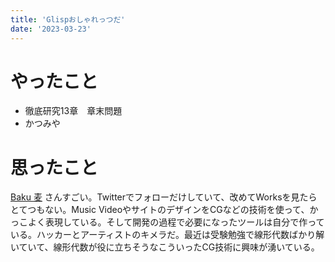 ```yaml
---
title: 'Glispおしゃれっつだ'
date: '2023-03-23'
---
```


# やったこと

- 徹底研究13章　章末問題
- かつみや

# 思ったこと


[Baku 麦](https://baku89.com/) さんすごい。Twitterでフォローだけしていて、改めてWorksを見たらとてつもない。Music VideoやサイトのデザインをCGなどの技術を使って、かっこよく表現している。そして開発の過程で必要になったツールは自分で作っている。ハッカーとアーティストのキメラだ。最近は受験勉強で線形代数ばかり解いていて、線形代数が役に立ちそうなこういったCG技術に興味が湧いている。

